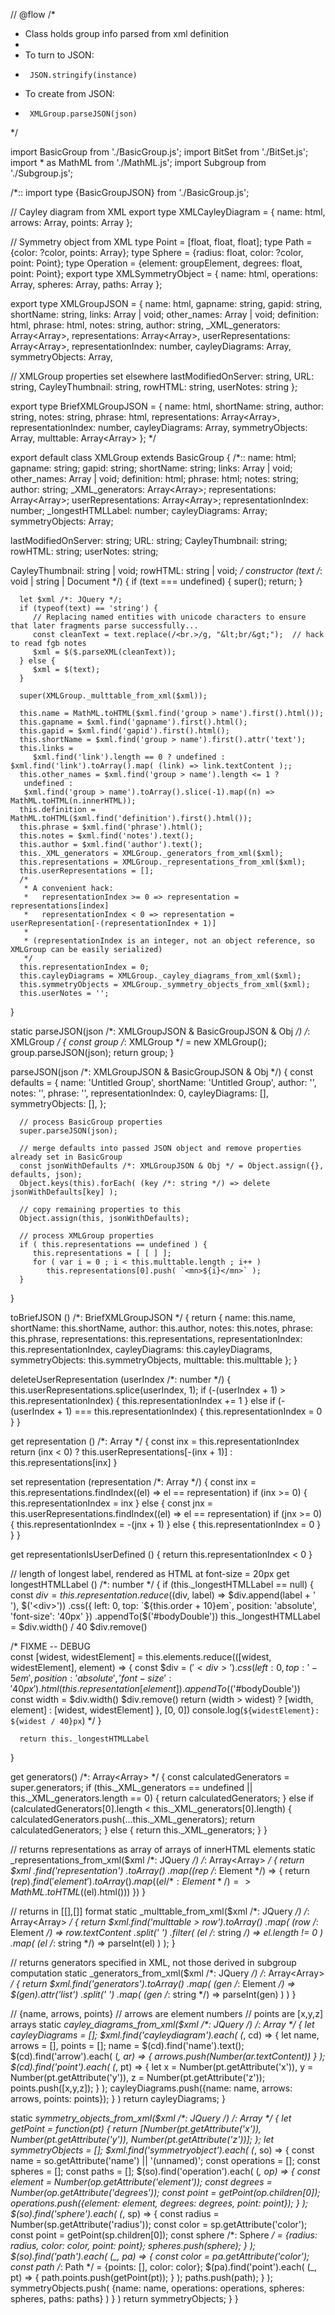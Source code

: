 // @flow
/*
 * Class holds group info parsed from xml definition
 *
 * To turn to JSON:
 *      JSON.stringify(instance)
 * To create from JSON:
 *      XMLGroup.parseJSON(json)
 */

import BasicGroup from './BasicGroup.js';
import BitSet from './BitSet.js';
import * as MathML from './MathML.js';
import Subgroup from './Subgroup.js';

/*::
import type {BasicGroupJSON} from './BasicGroup.js';

// Cayley diagram from XML
export type XMLCayleyDiagram = {
   name: html,
   arrows: Array<groupElement>,
   points: Array<Point>
};

// Symmetry object from XML
type Point = [float, float, float];
type Path = {color: ?color, points: Array<Point>};
type Sphere = {radius: float, color: ?color, point: Point};
type Operation = {element: groupElement, degrees: float, point: Point};
export type XMLSymmetryObject = {
   name: html,
   operations: Array<Operation>,
   spheres: Array<Sphere>,
   paths: Array<Path>
};

export type XMLGroupJSON = {
   name: html,
   gapname: string,
   gapid: string,
   shortName: string,
   links: Array<string> | void;
   other_names: Array<html> | void;
   definition: html,
   phrase: html,
   notes: string,
   author: string,
   _XML_generators: Array<Array<groupElement>>,
   representations: Array<Array<html>>,
   userRepresentations: Array<Array<html>>,
   representationIndex: number,
   cayleyDiagrams: Array<XMLCayleyDiagram>,
   symmetryObjects: Array<XMLSymmetryObject>,

   // XMLGroup properties set elsewhere
   lastModifiedOnServer: string,
   URL: string,
   CayleyThumbnail: string,
   rowHTML: string,
   userNotes: string
};

export type BriefXMLGroupJSON = {
   name: html,
   shortName: string,
   author: string,
   notes: string,
   phrase: html,
   representations: Array<Array<html>>,
   representationIndex: number,
   cayleyDiagrams: Array<XMLCayleyDiagram>,
   symmetryObjects: Array<XMLSymmetryObject>,
   multtable: Array<Array<groupElement>>
};
*/

export default
class XMLGroup extends BasicGroup {
/*::
   name: html;
   gapname: string;
   gapid: string;
   shortName: string;
   links: Array<string> | void;
   other_names: Array<html> | void;
   definition: html;
   phrase: html;
   notes: string;
   author: string;
   _XML_generators: Array<Array<groupElement>>;
   representations: Array<Array<html>>;
   userRepresentations: Array<Array<html>>;
   representationIndex: number;
   _longestHTMLLabel: number;
   cayleyDiagrams: Array<XMLCayleyDiagram>;
   symmetryObjects: Array<XMLSymmetryObject>;

   lastModifiedOnServer: string;
   URL: string;
   CayleyThumbnail: string;
   rowHTML: string;
   userNotes: string;

   CayleyThumbnail: string | void;
   rowHTML: string | void;
 */
   constructor (text /*: void | string | Document */) {
      if (text === undefined) {
         super();
         return;
      }

      let $xml /*: JQuery */;
      if (typeof(text) == 'string') {
         // Replacing named entities with unicode characters to ensure that later fragments parse successfully...
         const cleanText = text.replace(/<br.>/g, "&lt;br/&gt;");  // hack to read fgb notes
         $xml = $($.parseXML(cleanText));
      } else {
         $xml = $(text);
      }

      super(XMLGroup._multtable_from_xml($xml));

      this.name = MathML.toHTML($xml.find('group > name').first().html());
      this.gapname = $xml.find('gapname').first().html();
      this.gapid = $xml.find('gapid').first().html();
      this.shortName = $xml.find('group > name').first().attr('text');
      this.links =
         $xml.find('link').length == 0 ? undefined : $xml.find('link').toArray().map( (link) => link.textContent );;
      this.other_names = $xml.find('group > name').length <= 1 ?
       undefined :
       $xml.find('group > name').toArray().slice(-1).map((n) => MathML.toHTML(n.innerHTML));
      this.definition = MathML.toHTML($xml.find('definition').first().html());
      this.phrase = $xml.find('phrase').html();
      this.notes = $xml.find('notes').text();
      this.author = $xml.find('author').text();
      this._XML_generators = XMLGroup._generators_from_xml($xml);
      this.representations = XMLGroup._representations_from_xml($xml);
      this.userRepresentations = [];
      /*
       * A convenient hack:
       *   representationIndex >= 0 => representation = representations[index]
       *   representationIndex < 0 => representation = userRepresentation[-(representationIndex + 1)]
       *
       * (representationIndex is an integer, not an object reference, so XMLGroup can be easily serialized)
       */
      this.representationIndex = 0;
      this.cayleyDiagrams = XMLGroup._cayley_diagrams_from_xml($xml);
      this.symmetryObjects = XMLGroup._symmetry_objects_from_xml($xml);
      this.userNotes = '';
   }

   static parseJSON(json /*: XMLGroupJSON & BasicGroupJSON & Obj */) /*: XMLGroup */ {
      const group /*: XMLGroup */ = new XMLGroup();
      group.parseJSON(json);
      return group;
   }

   parseJSON(json  /*: XMLGroupJSON & BasicGroupJSON & Obj */) {
      const defaults = {
         name: '<mrow><mtext>Untitled Group</mtext></mrow>',
         shortName: 'Untitled Group',
         author: '',
         notes: '',
         phrase: '',
         representationIndex: 0,
         cayleyDiagrams: [],
         symmetryObjects: [],
      };

      // process BasicGroup properties
      super.parseJSON(json);

      // merge defaults into passed JSON object and remove properties already set in BasicGroup
      const jsonWithDefaults /*: XMLGroupJSON & Obj */ = Object.assign({}, defaults, json);  
      Object.keys(this).forEach( (key /*: string */) => delete jsonWithDefaults[key] );
  
      // copy remaining properties to this
      Object.assign(this, jsonWithDefaults);

      // process XMLGroup properties
      if ( this.representations == undefined ) {
         this.representations = [ [ ] ];
         for ( var i = 0 ; i < this.multtable.length ; i++ )
            this.representations[0].push( `<mn>${i}</mn>` );
      }
   }

   toBriefJSON () /*: BriefXMLGroupJSON */ {
      return {
         name: this.name,
         shortName: this.shortName,
         author: this.author,
         notes: this.notes,
         phrase: this.phrase,
         representations: this.representations,
         representationIndex: this.representationIndex,
         cayleyDiagrams: this.cayleyDiagrams,
         symmetryObjects: this.symmetryObjects,
         multtable: this.multtable
      };
   }

   deleteUserRepresentation (userIndex /*: number */) {
      this.userRepresentations.splice(userIndex, 1);
      if (-(userIndex + 1) > this.representationIndex) {
         this.representationIndex += 1
      } else if (-(userIndex + 1) ===  this.representationIndex) {
         this.representationIndex = 0
      }
   }

   get representation () /*: Array<html> */ {
      const inx = this.representationIndex
      return (inx < 0) ? this.userRepresentations[-(inx + 1)] : this.representations[inx]
   }

   set representation (representation /*: Array<string> */) {
      const inx = this.representations.findIndex((el) => el == representation)
      if (inx >= 0) {
         this.representationIndex = inx
      } else {
         const jnx = this.userRepresentations.findIndex((el) => el == representation)
         if (jnx >= 0) {
            this.representationIndex = -(jnx + 1)
         } else {
            this.representationIndex = 0
         }
      }
   }

   get representationIsUserDefined () {
      return this.representationIndex < 0
   }

   // length of longest label, rendered as HTML at font-size = 20px
   get longestHTMLLabel () /*: number */ {
      if (this._longestHTMLLabel == null) {
         const $div = this.representation
            .reduce(($div, label) => $div.append(label + '<br>'), $('<div>'))
            .css({ left: 0, top: `${this.order + 10}em`, position: 'absolute', 'font-size': '40px' })
            .appendTo($('#bodyDouble'))
         this._longestHTMLLabel = $div.width() / 40
         $div.remove()

/* FIXME -- DEBUG         
         const [widest, widestElement] = this.elements.reduce(([widest, widestElement], element) => {
            const $div = $('<div>')
                  .css({ left: 0, top: '-5em', position: 'absolute', 'font-size': '40px' })
                  .html(this.representation[element])
                  .appendTo($('#bodyDouble'))
            const width = $div.width()
            $div.remove()
            return (width > widest) ? [width, element] : [widest, widestElement]
         }, [0, 0])
         console.log(`${widestElement}: ${widest / 40}px`)
*/
      }

      return this._longestHTMLLabel
   }

   get generators() /*: Array<Array<groupElement>> */ {
      const calculatedGenerators = super.generators;
      if (this._XML_generators == undefined || this._XML_generators.length == 0) {
         return calculatedGenerators;
      } else if (calculatedGenerators[0].length < this._XML_generators[0].length) {
         calculatedGenerators.push(...this._XML_generators);
         return calculatedGenerators;
      } else {
         return this._XML_generators;
      }
   }

   // returns representations as array of arrays of innerHTML elements
   static _representations_from_xml($xml /*: JQuery */) /*: Array<Array<html>> */ {
     return $xml
       .find('representation')
       .toArray()
       .map((rep /*: Element */) => {
         return $(rep)
           .find('element')
           .toArray()
           .map((el /*: Element */) => MathML.toHTML($(el).html()))
       })
   }

   // returns <multtable> in [[],[]] format
   static _multtable_from_xml($xml /*: JQuery */) /*: Array<Array<groupElement>> */ {
      return $xml.find('multtable > row').toArray()
                 .map( (row /*: Element */) => row.textContent
                                                  .split(' ')
                                                  .filter( (el /*: string */) => el.length != 0 )
                                                  .map( (el /*: string */) => parseInt(el) )
                     );
   }

   // returns generators specified in XML, not those derived in subgroup computation
   static _generators_from_xml($xml /*: JQuery */) /*: Array<Array<groupElement>> */ {
      return $xml.find('generators').toArray()
                 .map( (gen /*: Element */) => $(gen).attr('list')
                                                     .split(' ')
                                                     .map( (gen /*: string */) => parseInt(gen) )
                     )
   }

   // {name, arrows, points}
   // arrows are element numbers
   // points are [x,y,z] arrays
   static _cayley_diagrams_from_xml($xml /*: JQuery */) /*: Array<XMLCayleyDiagram> */ {
      let cayleyDiagrams = [];
      $xml.find('cayleydiagram').each(
         (_, cd) => {
            let name, arrows = [], points = [];
            name = $(cd).find('name').text();
            $(cd).find('arrow').each( (_, ar) => { arrows.push(Number(ar.textContent)) } );
            $(cd).find('point').each( (_, pt) => {
               let x = Number(pt.getAttribute('x')),
                   y = Number(pt.getAttribute('y')),
                   z = Number(pt.getAttribute('z'));
               points.push([x,y,z]);
            } );
            cayleyDiagrams.push({name: name, arrows: arrows, points: points});
         }
      )
      return cayleyDiagrams;
   }

   static _symmetry_objects_from_xml($xml /*: JQuery */) /*: Array<XMLSymmetryObject> */ {
      let getPoint = function(pt) {
         return [Number(pt.getAttribute('x')), Number(pt.getAttribute('y')), Number(pt.getAttribute('z'))];
      };
      let symmetryObjects = [];
      $xml.find('symmetryobject').each(
         (_, so) => {
            const name = so.getAttribute('name') || '(unnamed)';
            const operations = [];
            const spheres = [];
            const paths = [];
            $(so).find('operation').each(
               (_, op) => {
                  const element = Number(op.getAttribute('element'));
                  const degrees = Number(op.getAttribute('degrees'));
                  const point = getPoint(op.children[0]);
                  operations.push({element: element, degrees: degrees, point: point});
               }
            );
            $(so).find('sphere').each(
               (_, sp) => {
                  const radius = Number(sp.getAttribute('radius'));
                  const color = sp.getAttribute('color');
                  const point = getPoint(sp.children[0]);
                  const sphere /*: Sphere */ = {radius: radius, color: color, point: point};
                  spheres.push(sphere);
               }
            );
            $(so).find('path').each(
               (_, pa) => {
                  const color = pa.getAttribute('color');
                  const path /*: Path */ = {points: [], color: color};
                  $(pa).find('point').each(
                     (_, pt) => {
                        path.points.push(getPoint(pt));
                     }
                  );
                  paths.push(path);
               }
            );
            symmetryObjects.push(
               {name: name, operations: operations, spheres: spheres, paths: paths}
            )
         }
      )
      return symmetryObjects;
   }
}
